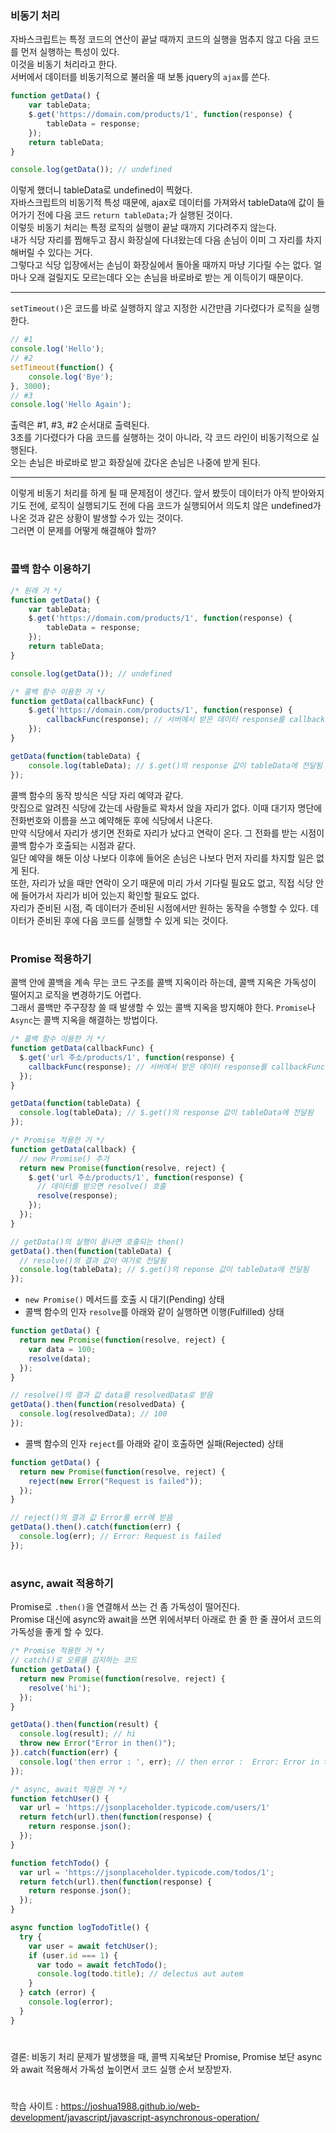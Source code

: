 ### 비동기 처리
자바스크립트는 특정 코드의 연산이 끝날 때까지 코드의 실행을 멈추지 않고 다음 코드를 먼저 실행하는 특성이 있다.  
이것을 비동기 처리라고 한다.  
서버에서 데이터를 비동기적으로 불러올 때 보통 jquery의 `ajax`를 쓴다.  
```javascript
function getData() {
	var tableData;
	$.get('https://domain.com/products/1', function(response) {
		tableData = response;
	});
	return tableData;
}

console.log(getData()); // undefined
```
이렇게 했더니 tableData로 undefined이 찍혔다.  
자바스크립트의 비동기적 특성 때문에, ajax로 데이터를 가져와서 tableData에 값이 들어가기 전에 다음 코드 `return tableData;`가 실행된 것이다.  
이렇듯 비동기 처리는 특정 로직의 실행이 끝날 때까지 기다려주지 않는다.  
내가 식당 자리를 찜해두고 잠시 화장실에 다녀왔는데 다음 손님이 이미 그 자리를 차지해버릴 수 있다는 거다.  
그렇다고 식당 입장에서는 손님이 화장실에서 돌아올 때까지 마냥 기다릴 수는 없다. 얼마나 오래 걸릴지도 모르는데다 오는 손님을 바로바로 받는 게 이득이기 때문이다.  
***
`setTimeout()`은 코드를 바로 실행하지 않고 지정한 시간만큼 기다렸다가 로직을 실행한다.
```javascript
// #1
console.log('Hello');
// #2
setTimeout(function() {
	console.log('Bye');
}, 3000);
// #3
console.log('Hello Again');
```
출력은 #1, #3, #2 순서대로 출력된다.  
3초를 기다렸다가 다음 코드를 실행하는 것이 아니라, 각 코드 라인이 비동기적으로 실행된다.  
오는 손님은 바로바로 받고 화장실에 갔다온 손님은 나중에 받게 된다.  
***
이렇게 비동기 처리를 하게 될 때 문제점이 생긴다.
앞서 봤듯이 데이터가 아직 받아와지기도 전에, 로직이 실행되기도 전에 다음 코드가 실행되어서 의도치 않은 undefined가 나온 것과 같은 상황이 발생할 수가 있는 것이다.  
그러면 이 문제를 어떻게 해결해야 할까?
#
### 콜백 함수 이용하기
```javascript
/* 원래 거 */
function getData() {
	var tableData;
	$.get('https://domain.com/products/1', function(response) {
		tableData = response;
	});
	return tableData;
}

console.log(getData()); // undefined

/* 콜백 함수 이용한 거 */
function getData(callbackFunc) {
	$.get('https://domain.com/products/1', function(response) {
		callbackFunc(response); // 서버에서 받은 데이터 response를 callbackFunc() 함수에 넘겨줌
	});
}

getData(function(tableData) {
	console.log(tableData); // $.get()의 response 값이 tableData에 전달됨
});
```
콜백 함수의 동작 방식은 식당 자리 예약과 같다.  
맛집으로 알려진 식당에 갔는데 사람들로 꽉차서 앉을 자리가 없다. 이때 대기자 명단에 전화번호와 이름을 쓰고 예약해둔 후에 식당에서 나온다.  
만약 식당에서 자리가 생기면 전화로 자리가 났다고 연락이 온다. 그 전화를 받는 시점이 콜백 함수가 호출되는 시점과 같다.  
일단 예약을 해둔 이상 나보다 이후에 들어온 손님은 나보다 먼저 자리를 차지할 일은 없게 된다.  
또한, 자리가 났을 때만 연락이 오기 때문에 미리 가서 기다릴 필요도 없고, 직접 식당 안에 들어가서 자리가 비어 있는지 확인할 필요도 없다.  
자리가 준비된 시점, 즉 데이터가 준비된 시점에서만 원하는 동작을 수행할 수 있다. 데이터가 준비된 후에 다음 코드를 실행할 수 있게 되는 것이다.
#
### Promise 적용하기
콜백 안에 콜백을 계속 무는 코드 구조를 콜백 지옥이라 하는데, 콜백 지옥은 가독성이 떨어지고 로직을 변경하기도 어렵다.  
그래서 콜백만 주구장창 쓸 때 발생할 수 있는 콜백 지옥을 방지해야 한다. `Promise`나 `Async`는 콜백 지옥을 해결하는 방법이다.
```javascript
/* 콜백 함수 이용한 거 */
function getData(callbackFunc) {
  $.get('url 주소/products/1', function(response) {
    callbackFunc(response); // 서버에서 받은 데이터 response를 callbackFunc() 함수에 넘겨줌
  });
}

getData(function(tableData) {
  console.log(tableData); // $.get()의 response 값이 tableData에 전달됨
});

/* Promise 적용한 거 */
function getData(callback) {
  // new Promise() 추가
  return new Promise(function(resolve, reject) {
    $.get('url 주소/products/1', function(response) {
      // 데이터를 받으면 resolve() 호출
      resolve(response);
    });
  });
}

// getData()의 실행이 끝나면 호출되는 then()
getData().then(function(tableData) {
  // resolve()의 결과 값이 여기로 전달됨
  console.log(tableData); // $.get()의 reponse 값이 tableData에 전달됨
});
```
- `new Promise()` 메서드를 호출 시 대기(Pending) 상태
- 콜백 함수의 인자 `resolve`를 아래와 같이 실행하면 이행(Fulfilled) 상태
```javascript
function getData() {
  return new Promise(function(resolve, reject) {
    var data = 100;
    resolve(data);
  });
}

// resolve()의 결과 값 data를 resolvedData로 받음
getData().then(function(resolvedData) {
  console.log(resolvedData); // 100
});
```
- 콜백 함수의 인자 `reject`를 아래와 같이 호출하면 실패(Rejected) 상태
```javascript
function getData() {
  return new Promise(function(resolve, reject) {
    reject(new Error("Request is failed"));
  });
}

// reject()의 결과 값 Error를 err에 받음
getData().then().catch(function(err) {
  console.log(err); // Error: Request is failed
});
```
#
### async, await 적용하기
Promise로 `.then()`을 연결해서 쓰는 건 좀 가독성이 떨어진다.  
Promise 대신에 async와 await을 쓰면 위에서부터 아래로 한 줄 한 줄 끊어서 코드의 가독성을 좋게 할 수 있다.
```javascript
/* Promise 적용한 거 */
// catch()로 오류를 감지하는 코드
function getData() {
  return new Promise(function(resolve, reject) {
    resolve('hi');
  });
}

getData().then(function(result) {
  console.log(result); // hi
  throw new Error("Error in then()");
}).catch(function(err) {
  console.log('then error : ', err); // then error :  Error: Error in then()
});

/* async, await 적용한 거 */
function fetchUser() {
  var url = 'https://jsonplaceholder.typicode.com/users/1'
  return fetch(url).then(function(response) {
    return response.json();
  });
}

function fetchTodo() {
  var url = 'https://jsonplaceholder.typicode.com/todos/1';
  return fetch(url).then(function(response) {
    return response.json();
  });
}

async function logTodoTitle() {
  try {
    var user = await fetchUser();
    if (user.id === 1) {
      var todo = await fetchTodo();
      console.log(todo.title); // delectus aut autem
    }
  } catch (error) {
    console.log(error);
  }
}
```
#
결론: 비동기 처리 문제가 발생했을 때, 콜백 지옥보단 Promise, Promise 보단 async와 await 적용해서 가독성 높이면서 코드 실행 순서 보장받자.
#
학습 사이트 : https://joshua1988.github.io/web-development/javascript/javascript-asynchronous-operation/
